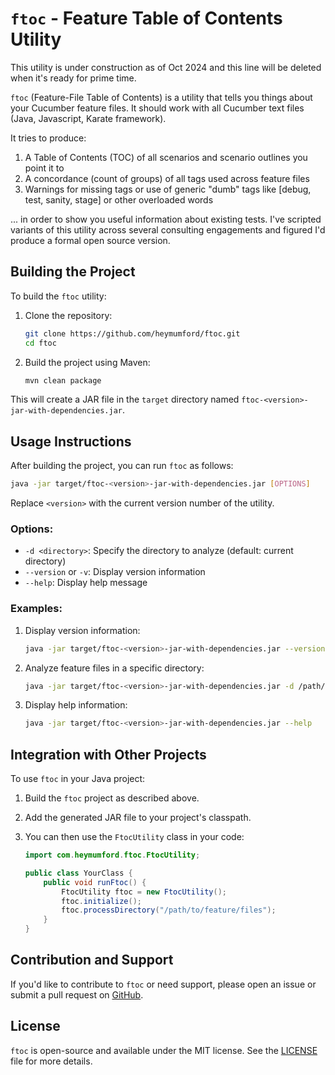 # `ftoc` - Feature Table of Contents Utility

This utility is under construction as of Oct 2024 and this line will be deleted when it's ready for prime time.

`ftoc` (Feature-File Table of Contents) is a utility that tells you things about your Cucumber feature files.
It should work with all Cucumber text files (Java, Javascript, Karate framework).

It tries to produce:

1. A Table of Contents (TOC) of all scenarios and scenario outlines you point it to
2. A concordance (count of groups) of all tags used across feature files
3. Warnings for missing tags or use of generic "dumb" tags like [debug, test, sanity, stage] or other overloaded words

... in order to show you useful information about existing tests. I've scripted variants of this
utility across several consulting engagements and figured I'd produce a formal open source version.


## Building the Project

To build the `ftoc` utility:

1. Clone the repository:
   ```bash
   git clone https://github.com/heymumford/ftoc.git
   cd ftoc
   ```

2. Build the project using Maven:
   ```bash
   mvn clean package
   ```

This will create a JAR file in the `target` directory named `ftoc-<version>-jar-with-dependencies.jar`.

## Usage Instructions

After building the project, you can run `ftoc` as follows:

```bash
java -jar target/ftoc-<version>-jar-with-dependencies.jar [OPTIONS]
```

Replace `<version>` with the current version number of the utility.

### Options:

- `-d <directory>`: Specify the directory to analyze (default: current directory)
- `--version` or `-v`: Display version information
- `--help`: Display help message

### Examples:

1. Display version information:
   ```bash
   java -jar target/ftoc-<version>-jar-with-dependencies.jar --version
   ```

2. Analyze feature files in a specific directory:
   ```bash
   java -jar target/ftoc-<version>-jar-with-dependencies.jar -d /path/to/feature/files
   ```

3. Display help information:
   ```bash
   java -jar target/ftoc-<version>-jar-with-dependencies.jar --help
   ```

## Integration with Other Projects

To use `ftoc` in your Java project:

1. Build the `ftoc` project as described above.

2. Add the generated JAR file to your project's classpath.

3. You can then use the `FtocUtility` class in your code:

   ```java
   import com.heymumford.ftoc.FtocUtility;

   public class YourClass {
       public void runFtoc() {
           FtocUtility ftoc = new FtocUtility();
           ftoc.initialize();
           ftoc.processDirectory("/path/to/feature/files");
       }
   }
   ```

## Contribution and Support

If you'd like to contribute to `ftoc` or need support, please open an issue or submit a pull request on [GitHub](https://github.com/heymumford/ftoc).

## License

`ftoc` is open-source and available under the MIT license. See the [LICENSE](https://github.com/heymumford/ftoc/blob/main/LICENSE) file for more details.
